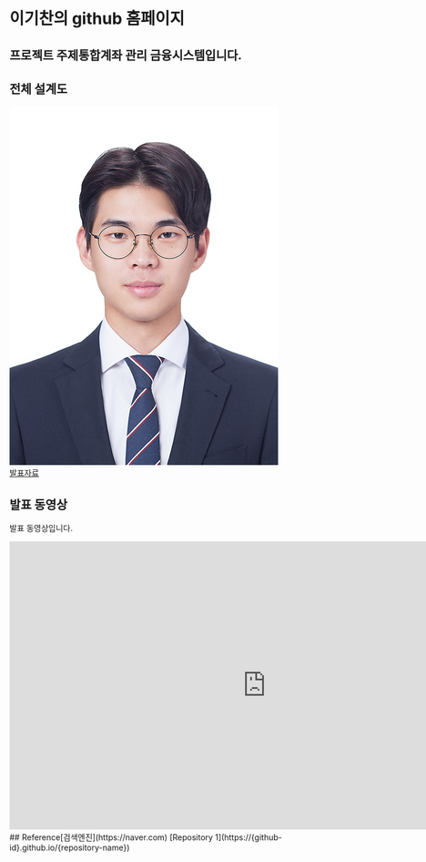 # 이기찬의 github 홈페이지
## 프로젝트 주제통합계좌 관리 금융시스템입니다.
## 전체 설계도
<img src="반명함02IMG_0252.jpg"/><br>
[발표자료](/project.pptx)<br>
## 발표 동영상
발표 동영상입니다.
<iframe width="900" height="506" src="https://www.youtube.com/embed/28oY5sACFgc" frameborder="0" allow="accelerometer; autoplay; clipboard-write; encrypted-media; gyroscope; picture-in-picture" allowfullscreen></iframe>
## Reference[검색엔진](https://naver.com)
[Repository 1](https://{github-id}.github.io/{repository-name}) 


